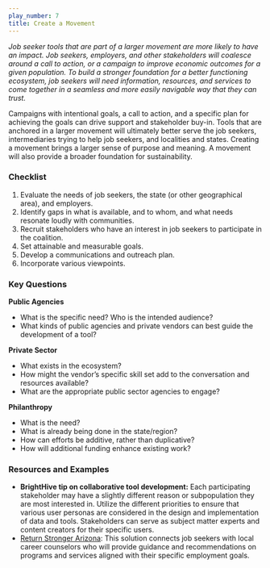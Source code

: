 ```yaml
---
play_number: 7
title: Create a Movement
---
```

*Job seeker tools that are part of a larger movement are more likely to have an impact. Job seekers, employers, and other stakeholders will coalesce around a call to action, or a campaign to improve economic outcomes for a given population. To build a stronger foundation for a better functioning ecosystem, job seekers will need information, resources, and services to come together in a seamless and more easily navigable way that they can trust.*

Campaigns with intentional goals, a call to action, and a specific plan for achieving the goals can drive support and stakeholder buy-in. Tools that are anchored in a larger movement will ultimately better serve the job seekers, intermediaries trying to help job seekers, and localities and states. Creating a movement brings a larger sense of purpose and meaning. A movement will also provide a broader foundation for sustainability.

### Checklist
1. Evaluate the needs of job seekers, the state (or other geographical area), and employers.
2. Identify gaps in what is available, and to whom, and what needs resonate loudly with communities.
3. Recruit stakeholders who have an interest in job seekers to participate in the coalition.
4. Set attainable and measurable goals.
5. Develop a communications and outreach plan.
6. Incorporate various viewpoints.

### Key Questions
**Public Agencies**
- What is the specific need? Who is the intended audience?
- What kinds of public agencies and private vendors can best guide the development of a tool? 

**Private Sector**
- What exists in the ecosystem?
- How might the vendor’s specific skill set add to the conversation and resources available?
- What are the appropriate public sector agencies to engage?

**Philanthropy**
- What is the need?
- What is already being done in the state/region?
- How can efforts be additive, rather than duplicative?
- How will additional funding enhance existing work?

### Resources and Examples
- **BrightHive tip on collaborative tool development:** Each participating stakeholder may have a slightly different reason or subpopulation they are most interested in. Utilize the different priorities to ensure that various user personas are considered in the design and implementation of data and tools. Stakeholders can serve as subject matter experts and content creators for their specific users. 
- [Return Stronger Arizona](https://www.azcommerce.com/returnstronger/): This solution connects job seekers with local career counselors who will provide guidance and recommendations on programs and services aligned with their specific employment goals.
